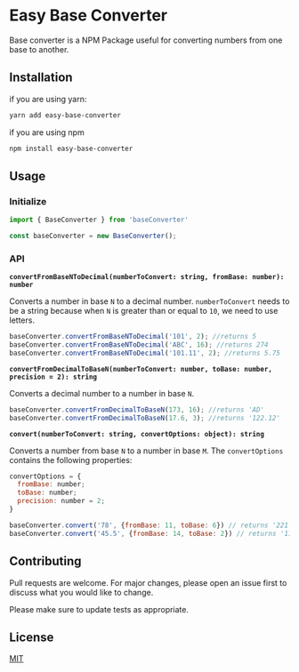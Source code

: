 # Easy Base Converter

Base converter is a NPM Package useful for converting numbers from one base to another.

## Installation

if you are using yarn:

```bash
yarn add easy-base-converter
```

if you are using npm

```bash
npm install easy-base-converter
```

## Usage

### Initialize

```javascript
import { BaseConverter } from 'baseConverter'

const baseConverter = new BaseConverter();
```

### API

**`convertFromBaseNToDecimal(numberToConvert: string, fromBase: number): number`**

Converts a number in base `N` to a decimal number. `numberToConvert` needs to be a string because when `N` is greater than or equal to `10`, we need to use letters.

```javascript
baseConverter.convertFromBaseNToDecimal('101', 2); //returns 5
baseConverter.convertFromBaseNToDecimal('ABC', 16); //returns 274
baseConverter.convertFromBaseNToDecimal('101.11', 2); //returns 5.75
```

**`convertFromDecimalToBaseN(numberToConvert: number, toBase: number, precision = 2): string`**

Converts a decimal number to a number in base `N`.

```javascript
baseConverter.convertFromDecimalToBaseN(173, 16); //returns 'AD'
baseConverter.convertFromDecimalToBaseN(17.6, 3); //returns '122.12'
```

**`convert(numberToConvert: string, convertOptions: object): string`**

Converts a number from base `N` to a number in base `M`. The `convertOptions` contains the following properties:

```javascript
convertOptions = {
  fromBase: number;
  toBase: number;
  precision: number = 2;
}
```

```javascript
baseConverter.convert('78', {fromBase: 11, toBase: 6}) // returns '221'
baseConverter.convert('45.5', {fromBase: 14, toBase: 2}) // returns '111101.01'
```

## Contributing

Pull requests are welcome. For major changes, please open an issue first to discuss what you would like to change.

Please make sure to update tests as appropriate.

## License

[MIT](https://choosealicense.com/licenses/mit/)
